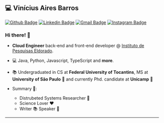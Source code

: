 
## :computer: Vinícius Aires Barros

[![Github Badge](https://img.shields.io/badge/-Github-000?style=flat-square&logo=Github&logoColor=white&link=https://github.com/v4ires)](https://github.com/v4ires)
[![Linkedin Badge](https://img.shields.io/badge/-LinkedIn-blue?style=flat-square&logo=Linkedin&logoColor=white&link=https://www.linkedin.com/in/v4ires/)](https://www.linkedin.com/in/v4ires/)
[![Gmail Badge](https://img.shields.io/badge/-Gmail-c14438?style=flat-square&logo=Gmail&logoColor=white&link=mailto:v4ires@gmail.com)](mailto:malone.nykolle@gmail.com)
[![Instagram Badge](https://img.shields.io/badge/-Instagram-BF008C?style=flat-square&logo=Instagram&logoColor=white&link=https://www.instagram.com/v4ires)](https://www.instagram.com/v4ires) 

### Hi there! 👋

- **Cloud Engineer** back-end and front-end developer @ [Instituto de Pesquisas Eldorado](https://www.eldorado.org.br/).
- 💻 Java, Python, Javascript, TypeScript and **more**.
- :books: Undergraduated in CS at **Federal University of Tocantins**, MS at **University of São Paulo** :blue_heart: and currently Phd. candidate at **Unicamp** :purple_heart:

- Summary :rocket::
  - Distrubeted Systems Researcher :paperclip:
  - Science Lover :heart:
  - Writer :books: Speaker :bust_in_silhouette:
---
